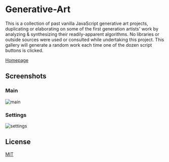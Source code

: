 # Generative-Art

This is a collection of past vanilla JavaScript generative art projects, duplicating or elaborating on some of the first generation artists' work by analyzing & synthesizing their readily-apparent algorithms. No libraries or outside sources were used or consulted while undertaking this project. This gallery will generate a random work each time one of the dozen script buttons is clicked.

[Homepage](https://mlorberdev-generative-art.netlify.app/)

## Screenshots

### Main
![main](./main0.webp)
### Settings
![settings](./main1.webp)

## License
[MIT](https://choosealicense.com/licenses/mit/)